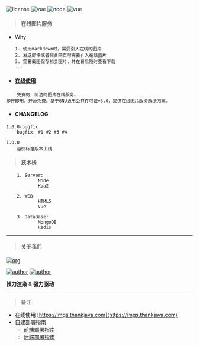 ![license](https://img.shields.io/badge/license-GNU-100000.svg)
![vue](https://img.shields.io/badge/>-vue-lightred.svg)
![node](https://img.shields.io/badge/>-nodejs-green.svg)
![vue](https://img.shields.io/badge/>-koa2-blue.svg)

> #### 在线图片服务

- Why

    ```
    1. 使用markdown时，需要引入在线的图片
    2. 发送邮件或者相关网页时需要引入在线图片
    3. 需要截图保存相关图片，并在日后随时查看下载
    ...
    ```

- #### [在线使用](https://imgs.thankjava.com)
```
    免费的，简洁的图片在线服务。
即开即用，开源免费。基于GNU通用公共许可证v3.0，提供在线图片服务解决方案。
```

- #### CHANGELOG
```
1.0.0-bugfix
    bugfix: #1 #2 #3 #4
    
1.0.0
    基础标准版本上线
```

> #### 技术栈
```
    1. Server:
            Node
            Koa2
            
    2. WEB:
            HTML5
            Vue
            
    3. DataBase:
            MongoDB
            Redis
```
---    
> #### 关于我们

[![org](https://img.shields.io/badge/org-@LazyKoala-yellow.svg)](https://github.com/lazy-koala/)

[![author](https://img.shields.io/badge/author-@qazyuan-blue.svg)](https://github.com/qazyuan/) [![author](https://img.shields.io/badge/author-@thankjava-blue.svg)](https://github.com/thankjava/)

**倾力渲染** & **强力驱动**

---
> 备注
- 在线使用 [https://imgs.thankjava.com](https://imgs.thankjava.com)
- 自建部署指南
    - [前端部署指南](https://github.com/lazy-koala/imgs-upload-srv/blob/master/doc/deploy-web.md)
    - [后端部署指南](https://github.com/lazy-koala/imgs-upload-srv/blob/master/doc/deploy-srv.md)

